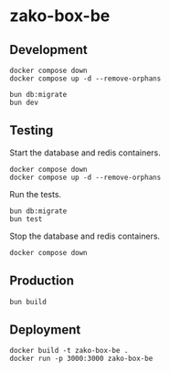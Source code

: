 # zako-box-be

## Development

```
docker compose down
docker compose up -d --remove-orphans

bun db:migrate
bun dev
```

## Testing

Start the database and redis containers.

```
docker compose down
docker compose up -d --remove-orphans
```

Run the tests.

```
bun db:migrate
bun test
```

Stop the database and redis containers.

```
docker compose down
```

## Production

```
bun build
```

## Deployment

```
docker build -t zako-box-be .
docker run -p 3000:3000 zako-box-be
```
